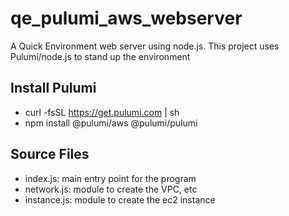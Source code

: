 # qe_pulumi_aws_webserver
A Quick Environment web server using node.js. This project uses Pulumi/node.js to stand up the environment

## Install Pulumi
  - curl -fsSL https://get.pulumi.com | sh
  - npm install @pulumi/aws @pulumi/pulumi

## Source Files
  - index.js: main entry point for the program
  - network.js: module to create the VPC, etc
  - instance.js: module to create the ec2 instance
